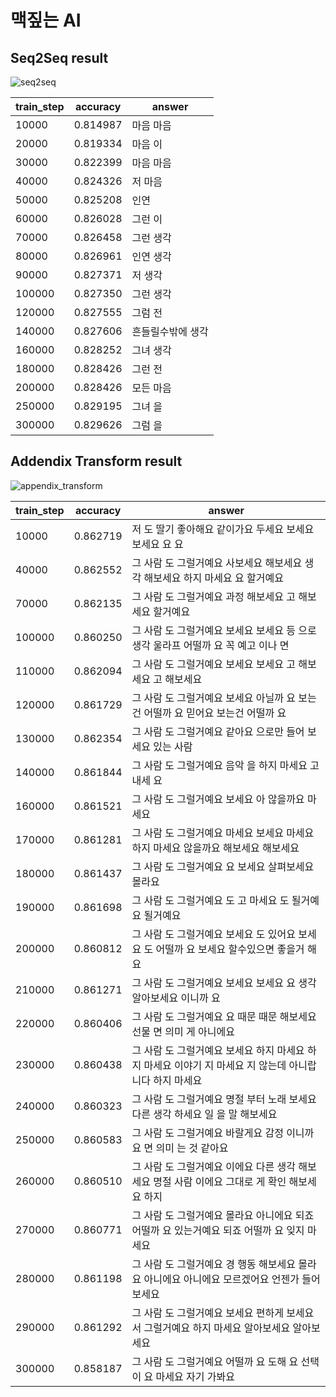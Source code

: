 # 맥짚는 AI


## Seq2Seq result

![seq2seq](https://lab.ssafy.com/k3y6reak/ai-sub3/raw/master/Specification/Data/seq2seq_result.png)


|train_step|accuracy|answer|
|---------|---------|--------|
|10000|0.814987|마음 마음|
|20000|0.819334|마음 이|
|30000|0.822399|마음 마음|
|40000|0.824326|저 마음|
|50000|0.825208|인연 |
|60000|0.826028|그런 이|
|70000|0.826458|그런 생각|
|80000|0.826961|인연 생각|
|90000|0.827371|저 생각|
|100000|0.827350|그런 생각|
|120000|0.827555|그럼 전|
|140000|0.827606|흔들릴수밖에 생각|
|160000|0.828252|그녀 생각|
|180000|0.828426|그런 전|
|200000|0.828426|모든 마음|
|250000|0.829195|그녀 을|
|300000|0.829626|그럼 을|



## Addendix Transform result

![appendix_transform](https://lab.ssafy.com/k3y6reak/ai-sub3/raw/master/Specification/Data/appendix_transform.png)

|train_step|accuracy|answer|
|----------|--------|------|
|10000|0.862719|저 도 딸기 좋아해요 같이가요 두세요 보세요 보세요 요 요|
|40000|0.862552|그 사람 도 그럴거예요 사보세요 해보세요 생각 해보세요 하지 마세요 요 할거예요|
|70000|0.862135|그 사람 도 그럴거예요 과정 해보세요 고 해보세요 할거예요|
|100000|0.860250|그 사람 도 그럴거예요 보세요 보세요 등 으로 생각 울라프 어떨까 요 꼭 예고 이나 면|
|110000|0.862094|그 사람 도 그럴거예요 보세요 보세요 고 해보세요 고 해보세요|
|120000|0.861729|그 사람 도 그럴거예요 보세요 아닐까 요 보는건 어떨까 요 믿어요 보는건 어떨까 요|
|130000|0.862354|그 사람 도 그럴거예요 같아요 으로만 들어 보세요 있는 사람|
|140000|0.861844|그 사람 도 그럴거예요 음악 을 하지 마세요 고 내세 요|
|160000|0.861521|그 사람 도 그럴거예요 보세요 아 않을까요 마세요|
|170000|0.861281|그 사람 도 그럴거예요 마세요 보세요 마세요 하지 마세요 않을까요 해보세요 해보세요|
|180000|0.861437|그 사람 도 그럴거예요 요 보세요 살펴보세요 몰라요|
|190000|0.861698|그 사람 도 그럴거예요 도 고 마세요 도 될거예요 될거예요|
|200000|0.860812|그 사람 도 그럴거예요 보세요 도 있어요 보세요 도 어떨까 요 보세요 할수있으면 좋을거 해요|
|210000|0.861271|그 사람 도 그럴거예요 보세요 보세요 요 생각 알아보세요 이니까 요|
|220000|0.860406|그 사람 도 그럴거예요 요 때문 때문 해보세요 선물 면 의미 게 아니에요|
|230000|0.860438|그 사람 도 그럴거예요 보세요 하지 마세요 하지 마세요 이야기 지 마세요 지 않는데 아니랍니다 하지 마세요|
|240000|0.860323|그 사람 도 그럴거예요 명절 부터 노래 보세요 다른 생각 하세요 일 을 말 해보세요|
|250000|0.860583|그 사람 도 그럴거예요 바랄게요 감정 이니까 요 면 의미 는 것 같아요|
|260000|0.860510|그 사람 도 그럴거예요 이에요 다른 생각 해보세요 명절 사람 이에요 그대로 게 확인 해보세요 하지|
|270000|0.860771|그 사람 도 그럴거예요 몰라요 아니에요 되죠 어떨까 요 있는거예요 되죠 어떨까 요 잊지 마세요|
|280000|0.861198|그 사람 도 그럴거예요 경 행동 해보세요 몰라요 아니에요 아니에요 모르겠어요 언젠가 들어 보세요|
|290000|0.861292|그 사람 도 그럴거예요 보세요 편하게 보세요 서 그럴거예요 하지 마세요 알아보세요 알아보세요|
|300000|0.858187|그 사람 도 그럴거예요 어떨까 요 도해 요 선택 이 요 마세요 자기 가봐요|
